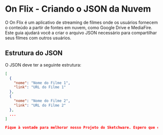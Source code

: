# On Flix - Criando o JSON da Nuvem

O On Flix é um aplicativo de streaming de filmes onde os usuários fornecem o conteúdo a partir de fontes em nuvem, como Google Drive e MediaFire. Este guia ajudará você a criar o arquivo JSON necessário para compartilhar seus filmes com outros usuários.

## Estrutura do JSON

O JSON deve ter a seguinte estrutura:

```json
[
  {
    "nome": "Nome do Filme 1",
    "link": "URL do Filme 1"
  },
  {
    "nome": "Nome do Filme 2",
    "link": "URL do Filme 2"
  },
  ...
]

Fique à vontade para melhorar nosso Projeto do Sketchware. Espero que continue com o intuito de ser um app totalmente grátis.
